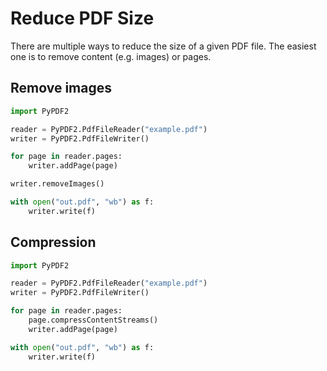 # Reduce PDF Size

There are multiple ways to reduce the size of a given PDF file. The easiest
one is to remove content (e.g. images) or pages. 

## Remove images

    
```python
import PyPDF2

reader = PyPDF2.PdfFileReader("example.pdf")
writer = PyPDF2.PdfFileWriter()

for page in reader.pages:
    writer.addPage(page)

writer.removeImages()

with open("out.pdf", "wb") as f:
    writer.write(f)
```

## Compression

```python
import PyPDF2

reader = PyPDF2.PdfFileReader("example.pdf")
writer = PyPDF2.PdfFileWriter()

for page in reader.pages:
    page.compressContentStreams()
    writer.addPage(page)

with open("out.pdf", "wb") as f:
    writer.write(f)
```
